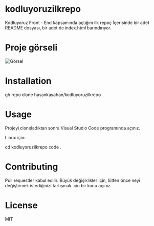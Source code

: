 # kodluyoruzilkrepo
Kodluyoruz Front - End kapsamında açtığım ilk repoç İçerisinde bir adet README dosyası, bir adet de index.html barındırıyor.


# Proje görseli

![Görsel](https://avatars.githubusercontent.com/u/30476529?s=200&v=4)

# Installation

gh repo clone hasankayahan/kodluyoruzilkrepo

# Usage 

Projeyi cloneladıktan sonra Visual Studio Code programında açınız.

Linux için:

cd kodluyoruzilkrepo
code . 

# Contributing

Pull requestler kabul edilir. Büyük değişiklikler için, lütfen önce neyi değiştirmek istediğinizi tartışmak için bir konu açınız.

# License

MIT


